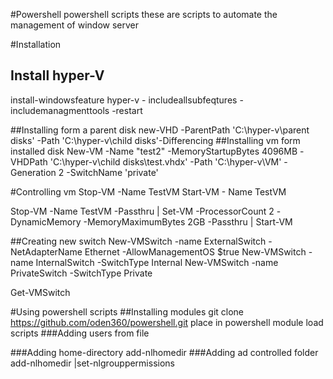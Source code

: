 #Powershell
powershell scripts
these are scripts to automate the management of window server

#Installation
## Install hyper-V
install-windowsfeature hyper-v - includeallsubfeqtures -includemanagmenttools -restart

##Installing form a parent disk
new-VHD -ParentPath 'C:\hyper-v\parent disks\' -Path 'C:\hyper-v\child disks\'-Differencing
##Installing vm form installed disk
New-VM -Name "test2" -MemoryStartupBytes 4096MB -VHDPath 'C:\hyper-v\child disks\test.vhdx' -Path 'C:\hyper-v\VM\' -Generation 2 -SwitchName 'private'

#Controlling vm
Stop-VM -Name TestVM
Start-VM - Name TestVM

Stop-VM -Name TestVM -Passthru | Set-VM -ProcessorCount 2 -DynamicMemory -MemoryMaximumBytes 2GB -Passthru | Start-VM

##Creating new switch
New-VMSwitch -name ExternalSwitch  -NetAdapterName Ethernet -AllowManagementOS $true
New-VMSwitch -name InternalSwitch -SwitchType Internal
New-VMSwitch -name PrivateSwitch -SwitchType Private

Get-VMSwitch

#Using powershell scripts
##Installing modules
git clone https://github.com/oden360/powershell.git
place in powershell module
load scripts
###Adding users from file

###Adding home-directory
add-nlhomedir <directory path>
###Adding ad controlled folder
add-nlhomedir <directory path>|set-nlgrouppermissions

